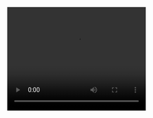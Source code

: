 <video width="320" height="240" controls>
  <source src="https://raw.githubusercontent.com/0xjeji/preview.mp4" type="video/mp4">
  Your browser does not support the video tag.
</video>

